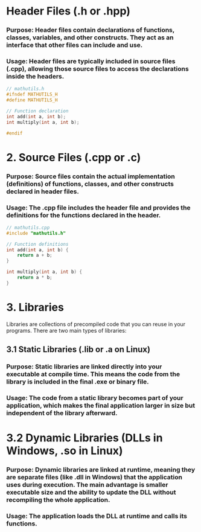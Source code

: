 # Header Files (.h or .hpp)
### Purpose: Header files contain declarations of functions, classes, variables, and other constructs. They act as an interface that other files can include and use.
### Usage: Header files are typically included in source files (.cpp), allowing those source files to access the declarations inside the headers.
```cpp
// mathutils.h
#ifndef MATHUTILS_H
#define MATHUTILS_H

// Function declaration
int add(int a, int b);
int multiply(int a, int b);

#endif
```

# 2. Source Files (.cpp or .c)
### Purpose: Source files contain the actual implementation (definitions) of functions, classes, and other constructs declared in header files.
### Usage: The .cpp file includes the header file and provides the definitions for the functions declared in the header.
```cpp
// mathutils.cpp
#include "mathutils.h"

// Function definitions
int add(int a, int b) {
    return a + b;
}

int multiply(int a, int b) {
    return a * b;
}
```
# 3. Libraries
Libraries are collections of precompiled code that you can reuse in your programs. There are two main types of libraries:

## 3.1 Static Libraries (.lib or .a on Linux)
### Purpose: Static libraries are linked directly into your executable at compile time. This means the code from the library is included in the final .exe or binary file.
### Usage: The code from a static library becomes part of your application, which makes the final application larger in size but independent of the library afterward.

# 3.2 Dynamic Libraries (DLLs in Windows, .so in Linux)
### Purpose: Dynamic libraries are linked at runtime, meaning they are separate files (like .dll in Windows) that the application uses during execution. The main advantage is smaller executable size and the ability to update the DLL without recompiling the whole application.
### Usage: The application loads the DLL at runtime and calls its functions.
